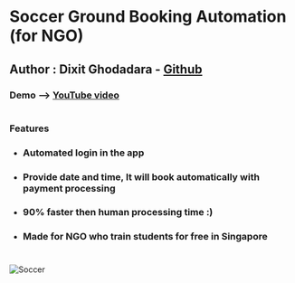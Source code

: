 # Soccer Ground Booking Automation (for NGO)

## Author : Dixit Ghodadara - [Github]()

### Demo --> [YouTube video](https://www.youtube.com/watch?v=Y22IxbuFbz8&ab_channel=DixitGhodadara)

# 
### **Features**
* ### Automated login in the app 
* ### Provide date and time, It will book automatically with payment processing
* ### 90% faster then human processing time :)
* ### Made for NGO who train students for free in Singapore

#
![Soccer](https://user-images.githubusercontent.com/51261247/232775129-b27d0133-e485-4b15-abdc-4dc298eebaa2.png)




